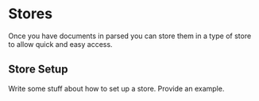 # Stores

Once you have documents in parsed you can store them in a type of store to allow quick and easy access.

## Store Setup

Write some stuff about how to set up a store.
Provide an example.